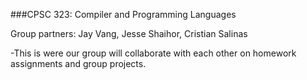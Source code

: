 ###CPSC 323: Compiler and Programming Languages

Group partners: Jay Vang, Jesse Shaihor, Cristian Salinas

-This is were our group will collaborate with each other on homework assignments and group projects.
